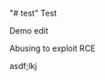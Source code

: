 "# test" 
Test

Demo edit

Abusing to exploit RCE


                               


                  
asdf;lkj
